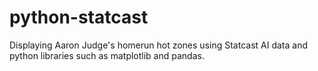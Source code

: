 # python-statcast
Displaying Aaron Judge's homerun hot zones using Statcast AI data and python libraries such as matplotlib and pandas.
